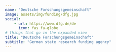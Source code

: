 ```yaml
---
name: "Deutsche Forschungsgemeinschaft"
image: assets/img/funding/dfg.jpg
social:
    - url: https://www.dfg.de/de
      icon: fas fa-globe
# things that go in the expanded view
title: "Deutsche Forschungsgemeinschaft"
subtitle: "German state research funding agency"
---
```

